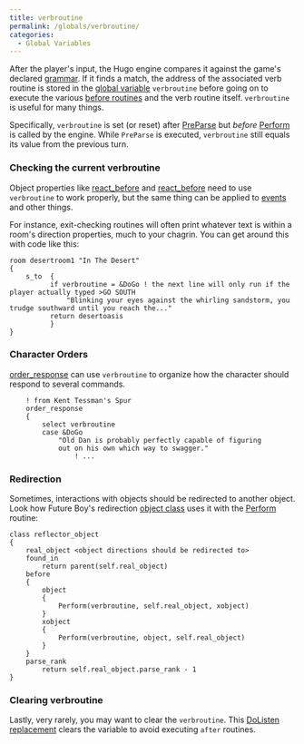 ```yaml
---
title: verbroutine
permalink: /globals/verbroutine/
categories: 
  - Global Variables
---
```



After the player's input, the Hugo engine compares it against the game's
declared [grammar](basics/grammar/). If it finds a match, the address
of the associated verb routine is stored in the 
[global variable](basics/global/) `verbroutine` before
going on to execute the various [before routines](loops/game-loop/)
and the verb routine itself. `verbroutine` is useful for many things.

Specifically, `verbroutine` is set (or reset) after
[PreParse](parsing/preparse/) but *before*
[Perform](routines/perform/) is called by the engine. While `PreParse`
is executed, `verbroutine` still equals its value from the previous
turn. 

### Checking the current verbroutine

Object properties like [react_before](properties/react_before/) and
[react_before](properties/react_before/) need to use `verbroutine` to
work properly, but the same thing can be applied to
[events](timers/events/) and other things.

For instance, exit-checking routines will often print whatever text is
within a room's direction properties, much to your chagrin. You can get
around this with code like this:

    room desertroom1 "In The Desert"
    {
        s_to  {
              if verbroutine = &DoGo ! the next line will only run if the player actually typed >GO SOUTH
                  "Blinking your eyes against the whirling sandstorm, you trudge southward until you reach the..."
              return desertoasis
              }
    }

### Character Orders

[order_response](properties/order_response/) can use `verbroutine` to
organize how the character should respond to several commands.

        ! from Kent Tessman's Spur
        order_response
        {
            select verbroutine
            case &DoGo
                "Old Dan is probably perfectly capable of figuring
                out on his own which way to swagger."
                    ! ...

### Redirection

Sometimes, interactions with objects should be redirected to another
object. Look how Future Boy's redirection 
[object class](basics/object_classes/) uses it with the
[Perform](routines/perform/) routine:

    class reflector_object
    {
        real_object <object directions should be redirected to>
        found_in
            return parent(self.real_object)
        before
        {
            object
            {
                Perform(verbroutine, self.real_object, xobject)
            }
            xobject
            {
                Perform(verbroutine, object, self.real_object)
            }
        }
        parse_rank
            return self.real_object.parse_rank - 1
    }

### Clearing verbroutine

Lastly, very rarely, you may want to clear the `verbroutine`. This
[DoListen replacement](replacements/dolisten/) clears the variable
to avoid executing `after` routines.
